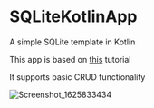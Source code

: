 # SQLiteKotlinApp
A simple SQLite template in Kotlin

This app is based on [this](https://www.youtube.com/watch?v=312RhjfetP8) tutorial

It supports basic CRUD functionality

![Screenshot_1625833434](https://user-images.githubusercontent.com/56420857/125077417-b3de8b80-e0de-11eb-821b-93e44ace15dc.png)
